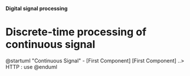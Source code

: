 **Digital signal processing**

# Discrete-time processing of continuous signal


@startuml
"Continuous Signal" - [First Component]
[First Component] ..> HTTP : use
@enduml